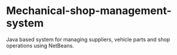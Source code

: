 # Mechanical-shop-management-system
Java based system for managing suppliers, vehicle parts and shop operations using NetBeans.

